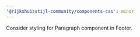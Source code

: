 ```yaml
---
'@rijkshuisstijl-community/components-css': minor
---
```


Consider styling for Paragraph component in Footer.
